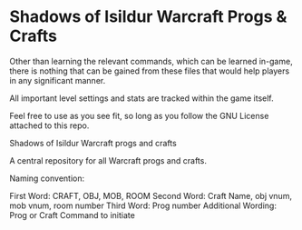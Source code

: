 Shadows of Isildur Warcraft Progs & Crafts
=====

Other than learning the relevant commands, which can be learned in-game, there is nothing that can be gained from these
files that would help players in any significant manner.

All important level settings and stats are tracked within the game itself.

Feel free to use as you see fit, so long as you follow the GNU License attached to this repo.

Shadows of Isildur Warcraft progs and crafts

A central repository for all Warcraft progs and crafts.

Naming convention:

First Word: CRAFT, OBJ, MOB, ROOM
Second Word: Craft Name, obj vnum, mob vnum, room number
Third Word: Prog number
Additional Wording: Prog or Craft Command to initiate
